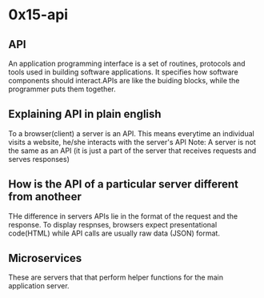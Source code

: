 # 0x15-api

## API
An application programming interface is a set of routines, protocols and tools used in building software applications. It specifies how software components should interact.APIs are like the buiding blocks, while the programmer puts them together.

## Explaining API in plain english
To a browser(client) a server is an API. This means everytime an individual visits a website, he/she interacts with the server's API
Note: A server is not the same as an API (it is just a part of the server that receives requests and serves responses)

## How is the API of a particular server different from anotheer
THe difference in servers APIs lie in the format of the request and the response. To display respnses, browsers expect presentational code(HTML) while API calls are usually raw data (JSON) format.

## Microservices
These are servers that that perform helper functions for the main application server.
